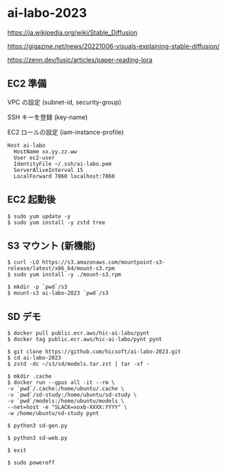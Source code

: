 # ai-labo-2023

https://ja.wikipedia.org/wiki/Stable_Diffusion

https://gigazine.net/news/20221006-visuals-explaining-stable-diffusion/

https://zenn.dev/fusic/articles/paper-reading-lora

## EC2 準備

VPC の設定 (subnet-id, security-group)

SSH キーを登録 (key-name)

EC2 ロールの設定 (iam-instance-profile)

```
Host ai-labo
  HostName xx.yy.zz.ww
  User ec2-user
  IdentityFile ~/.ssh/ai-labo.pem
  ServerAliveInterval 15
  LocalForward 7860 localhost:7860
```

## EC2 起動後

```
$ sudo yum update -y
$ sudo yum install -y zstd tree
```

## S3 マウント (新機能)

```
$ curl -LO https://s3.amazonaws.com/mountpoint-s3-release/latest/x86_64/mount-s3.rpm
$ sudo yum install -y ./mount-s3.rpm

$ mkdir -p `pwd`/s3
$ mount-s3 ai-labo-2023 `pwd`/s3
```

## SD デモ

```
$ docker pull public.ecr.aws/hic-ai-labo/pynt
$ docker tag public.ecr.aws/hic-ai-labo/pynt pynt

$ git clone https://github.com/hicsoft/ai-labo-2023.git
$ cd ai-labo-2023
$ zstd -dc ~/s3/sd/models.tar.zst | tar -xf -

$ mkdir .cache
$ docker run --gpus all -it --rm \
-v `pwd`/.cache:/home/ubuntu/.cache \
-v `pwd`/sd-study:/home/ubuntu/sd-study \
-v `pwd`/models:/home/ubuntu/models \
--net=host -e "SLACK=xoxb-XXXX:YYYY" \
-w /home/ubuntu/sd-study pynt
```

```
$ python3 sd-gen.py

$ python3 sd-web.py

$ exit
```

```
$ sudo poweroff
```

